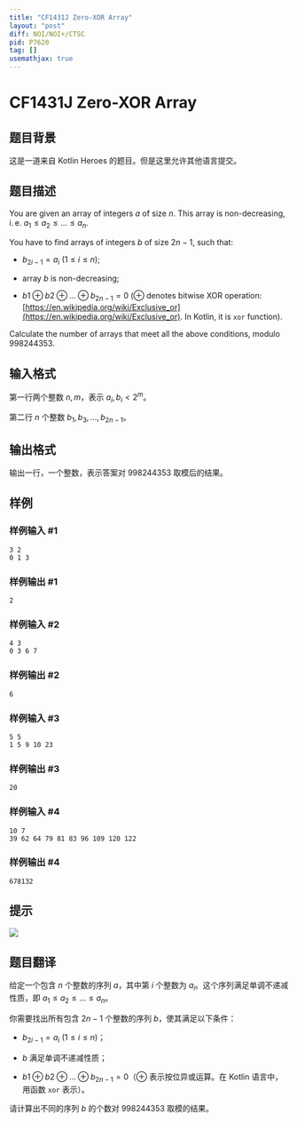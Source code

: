 ```yaml
---
title: "CF1431J Zero-XOR Array"
layout: "post"
diff: NOI/NOI+/CTSC
pid: P7620
tag: []
usemathjax: true
---
```


# CF1431J Zero-XOR Array
## 题目背景

这是一道来自 Kotlin Heroes 的题目。但是这里允许其他语言提交。
## 题目描述

You are given an array of integers $a$ of size $n$. This array is non-decreasing, i. e. $a_1\leq a_2\leq \ldots \leq a_n$.

You have to find arrays of integers $b$ of size $2n−1$, such that:

* $b_{2i−1}=a_i$ ($1\leq i\leq n$);

* array $b$ is non-decreasing;

* $b1\oplus b2\oplus \ldots \oplus b_{2n−1}=0$ ($\oplus$ denotes bitwise XOR operation: [https://en.wikipedia.org/wiki/Exclusive_or](https://en.wikipedia.org/wiki/Exclusive_or). In Kotlin, it is `xor` function).

Calculate the number of arrays that meet all the above conditions, modulo $998244353$.
## 输入格式

第一行两个整数 $n, m$，表示 $a_i, b_i < 2 ^ m$。

第二行 $n$ 个整数 $b_1, b_3,\ldots , b_{2n−1}$。
## 输出格式

输出一行，一个整数，表示答案对 $998244353$ 取模后的结果。
## 样例

### 样例输入 #1
```
3 2
0 1 3

```
### 样例输出 #1
```
2

```
### 样例输入 #2
```
4 3
0 3 6 7

```
### 样例输出 #2
```
6

```
### 样例输入 #3
```
5 5
1 5 9 10 23

```
### 样例输出 #3
```
20

```
### 样例输入 #4
```
10 7
39 62 64 79 81 83 96 109 120 122

```
### 样例输出 #4
```
678132

```
## 提示

![](https://cdn.luogu.com.cn/upload/image_hosting/aq4idgel.png)
## 题目翻译

给定一个包含 $n$ 个整数的序列 $a$，其中第 $i$ 个整数为 $a_i$。这个序列满足单调不递减性质，即 $a_1 \le a_2 \le \ldots \le a_n$。

你需要找出所有包含 $2n-1$ 个整数的序列 $b$，使其满足以下条件：

* $b_{2i−1}=a_i$ ($1\leq i\leq n$)；

* $b$ 满足单调不递减性质；

* $b1\oplus b2\oplus \ldots \oplus b_{2n−1}=0$（$\oplus$ 表示按位异或运算。在 Kotlin 语言中，用函数 `xor` 表示）。

请计算出不同的序列 $b$ 的个数对 $998244353$ 取模的结果。

